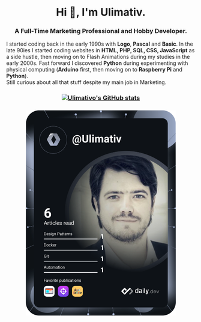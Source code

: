 <h1 align="center">Hi 👋, I'm Ulimativ.</h1>
<h3 align="center">A Full-Time Marketing Professional and Hobby Developer.</h3>

<p>I started coding back in the early 1990s with <b>Logo</b>, <b>Pascal</b> and <b>Basic</b>. In the late 90ies I started coding websites in <b>HTML, PHP, SQL, CSS, JavaScript</b> as a side hustle, then moving on to Flash Animations during my studies in the early 2000s. Fast forward I discovered <b>Python</b> during experimenting with physical computing (<b>Arduino</b> first, then moving on to <b>Raspberry Pi</b> and <b>Python</b>). <br>Still curious about all that stuff despite my main job in Marketing.

<!--
<h3 align="left">Support:</h3>
<p><a href="https://www.buymeacoffee.com/ulimativ"> <img align="left" src="https://cdn.buymeacoffee.com/buttons/v2/default-yellow.png" height="50" width="210" alt="ulimativ" /></a></p><br><br>
-->
<h3 align="center">

[![Ulimativo's GitHub stats](https://github-readme-stats.vercel.app/api?username=ulimativo&count_private=true&show_icons=true&theme=radical)](https://github.com/anuraghazra/github-readme-stats)

  </h3>
<h3 align="center">  
 <a href="https://app.daily.dev/Ulimativ">
 
 <img src="https://github.com/Ulimativo/ulimativo/blob/main/devcard.svg" width="400" alt="Ulrich Raab's Dev Card"/></a>
  </h3>


<!--
**Ulimativo/ulimativo** is a ✨ _special_ ✨ repository because its `README.md` (this file) appears on your GitHub profile.

Here are some ideas to get you started:

- 🔭 I’m currently working on ...
- 🌱 I’m currently learning ...
- 👯 I’m looking to collaborate on ...
- 🤔 I’m looking for help with ...
- 💬 Ask me about ...
- 📫 How to reach me: ...
- 😄 Pronouns: ...
- ⚡ Fun fact: ...
-->

